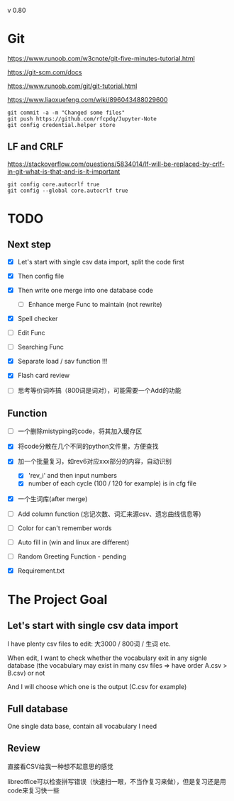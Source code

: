 v 0.80

# Git

https://www.runoob.com/w3cnote/git-five-minutes-tutorial.html

https://git-scm.com/docs

https://www.runoob.com/git/git-tutorial.html

https://www.liaoxuefeng.com/wiki/896043488029600

```
git commit -a -m "Changed some files"
git push https://github.com/rfcpdq/Jupyter-Note
git config credential.helper store
```

## LF and CRLF
https://stackoverflow.com/questions/5834014/lf-will-be-replaced-by-crlf-in-git-what-is-that-and-is-it-important

```
git config core.autocrlf true
git config --global core.autocrlf true
```



# TODO

## Next step

- [x] Let's start with single csv data import, split the code first
- [x] Then config file
- [x] Then write one merge into one database code
  - [ ] Enhance merge Func to maintain (not rewrite) 
- [x] Spell checker
- [ ] Edit Func
- [ ] Searching Func
- [x] Separate load / sav function !!!
- [x] Flash card review
- [ ] 思考等价词咋搞（800词是词对），可能需要一个Add的功能




## Function

- [ ] 一个删除mistyping的code，将其加入缓存区
- [x] 将code分散在几个不同的python文件里，方便查找
- [x] 加一个批量复习，如rev6对应xxx部分的内容，自动识别
  - [x] 'rev_i' and then input numbers
  - [x] number of each cycle (100 / 120 for example) is in cfg file
- [x] 一个生词库(after merge)
- [ ] Add column function (忘记次数、词汇来源csv、遗忘曲线信息等)
- [ ] Color for can't remember words
- [ ] Auto fill in (win and linux are different)
- [ ] Random Greeting Function - pending
- [x] Requirement.txt


# The Project Goal

## Let's start with single csv data import

I have plenty csv files to edit: 大3000 / 800词 / 生词 etc.

When edit, I want to check whether the vocabulary exit in any signle database (the vocabulary may exist in many csv files => have order A.csv > B.csv) or not

And I will choose which one is the output (C.csv for example)


## Full database

One single data base, contain all vocabulary I need


## Review

直接看CSV给我一种想不起意思的感觉

libreoffice可以检查拼写错误（快速扫一眼，不当作复习来做），但是复习还是用code来复习快一些
